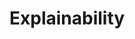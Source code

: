# Explainability

<!-- This page should list learning objectives for this module and provide a summary. -->